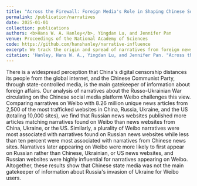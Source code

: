 ```yaml
---
title: "Across the Firewall: Foreign Media's Role in Shaping Chinese Social Media Narratives on the Russo-Ukrainian War"
permalink: /publication/narratives
date: 2025-01-01
collection: publications
authors: <b>Hans W. A. Hanley</b>, Yingdan Lu, and Jennifer Pan
venue: Proceedings of the National Academy of Sciences
code: https://github.com/hanshanley/narrative-influence
excerpt: We track the origin and spread of narratives from foreign news websites onto the Chinese social media platform Weibo. 
citation: 'Hanley, Hans W. A., Yingdan Lu, and Jennifer Pan. "Across the Firewall: Foreign Media\'s Role in Shaping Chinese Social Media Narratives on the Russo-Ukrainian War." Proceedings of the National Academy of Sciences, National Acad Sciences, 2024.'
---
```


There is a widespread perception that China's digital censorship distances its people from the global internet, and the Chinese Communist Party, through state-controlled media, is the main gatekeeper of information about foreign affairs. Our analysis of narratives about the Russo-Ukrainian War circulating on the Chinese social media platform Weibo challenges this view. Comparing narratives on Weibo with 8.26 million unique news articles from 2,500 of the most trafficked websites in China, Russia, Ukraine, and the US (totaling 10,000 sites), we find that Russian news websites published more articles matching narratives found on  Weibo than news websites from China, Ukraine, or the US. Similarly, a plurality of Weibo narratives were most associated with narratives found on Russian news websites while less than ten percent were most associated with narratives from Chinese news sites. Narratives later appearing on Weibo were more likely to first appear on Russian rather than Chinese, Ukrainian, or US news websites, and Russian websites were highly influential for narratives appearing on Weibo. Altogether, these results show that Chinese state media was not the main gatekeeper of information about Russia's invasion of Ukraine for Weibo users. 
